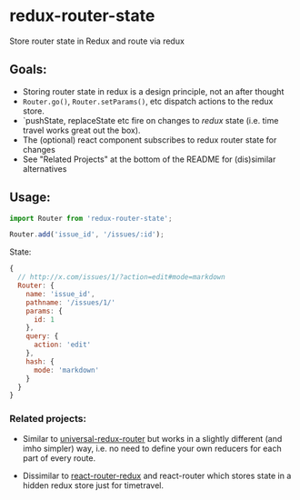 # redux-router-state

Store router state in Redux and route via redux

## Goals:

* Storing router state in redux is a design principle, not an after thought
* `Router.go()`, `Router.setParams()`, etc dispatch actions to the redux store.
* `pushState, replaceState etc fire on changes to *redux* state (i.e. time travel works great out the box).
* The (optional) react <Router> component subscribes to redux router state for changes
* See "Related Projects" at the bottom of the README for (dis)similar alternatives

## Usage:

```js
import Router from 'redux-router-state';

Router.add('issue_id', '/issues/:id');
```

State:

```js
{
  // http://x.com/issues/1/?action=edit#mode=markdown
  Router: {
    name: 'issue_id',
    pathname: '/issues/1/'
    params: {
      id: 1
    },
    query: {
      action: 'edit'
    },
    hash: {
      mode: 'markdown'
    }
  }
}
```

### Related projects:

* Similar to [universal-redux-router](https://www.npmjs.com/package/universal-redux-router)
  but works in a slightly different (and imho simpler) way, i.e. no need to define your
  own reducers for each part of every route.

* Dissimilar to [react-router-redux](https://github.com/reactjs/react-router-redux) and
  react-router which stores state in a hidden redux store just for timetravel.
